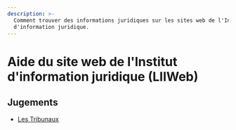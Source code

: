 ```yaml
---
description: >-
  Comment trouver des informations juridiques sur les sites web de l'Institut
  d'information juridique.
---
```


# Aide du site web de l'Institut d'information juridique (LIIWeb)

## Jugements

* [Les Tribunaux](judgments/les-tribunaux.md)

